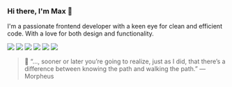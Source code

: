 ### Hi there, I'm Max 🤙

I'm a passionate frontend developer with a keen eye for clean and efficient code.
With a love for both design and functionality.


![](https://img.shields.io/badge/React-i?style=for-the-badge&logo=react&logoColor=black&color=B7BDF8)
![](https://img.shields.io/badge/Typescript-i?style=for-the-badge&logo=typescript&logoColor=black&color=B7BDF8)
![](https://img.shields.io/badge/Jest-i?style=for-the-badge&logo=jest&logoColor=black&color=B7BDF8)
![](https://img.shields.io/badge/Tailwindcss-i?style=for-the-badge&logo=tailwindcss&logoColor=black&color=B7BDF8)
![](https://img.shields.io/badge/MacOs-i?style=for-the-badge&logo=macos&logoColor=black&color=B7BDF8)
![](https://img.shields.io/badge/VSCode-i?style=for-the-badge&logo=visualstudiocode&logoColor=black&color=B7BDF8)


> 💭 “..., sooner or later you’re going to realize, just as I did, that there’s a difference between knowing the path and walking the path.” ― Morpheus
